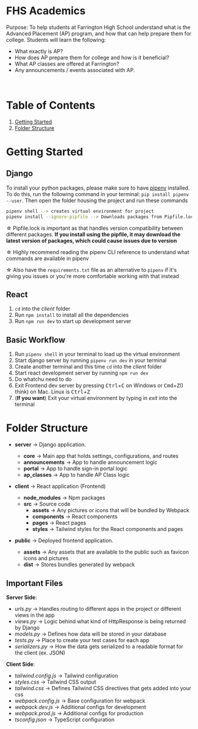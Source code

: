 # FHS Academics

Purpose: To help students at Farrington High School understand what is the Advanced Placement (AP) program, and 
how that can help prepare them for college. Students will learn the following: 

- What exactly is AP? 
- How does AP prepare them for college and how is it beneficial? 
- What AP classes are offered at Farrington? 
- Any announcements / events associated with AP. 

<br> 

# Table of Contents

1. [Getting Started](#Getting-Started)
2. [Folder Structure](#Folder-Structure)


# Getting Started

## Django

To install your python packages, please make sure to have [pipenv](https://pipenv.pypa.io/en/latest/) installed. To do this, run the following command in your terminal: `pip install pipenv --user`. Then open the folder housing the project and run these commands

```bash
pipenv shell --> creates virtual environment for project
pipenv install --ignore-pipfile --> Downloads packages from Pipfile.lock
```

&#x2606; Pipfile.lock is important as that handles version compatibility between different packages. **If you install using the pipfile, it may download the latest version of packages, which could cause issues due to version** 

&#x2606; Highly recommend reading the pipenv CLI reference to understand what commands are available in pipenv 

&#x2606; Also have the `requirements.txt` file as an alternative to `pipenv` if it's giving you issues or you're more comfortable working with that instead

## React

1. `cd` into the *client* folder
2. Run `npm install` to install all the dependencies
3. Run `npm run dev` to start up development server


## Basic Workflow

1. Run `pipenv shell` in your terminal to load up the virtual environment 
2. Start django server by running `pipenv run dev` in your terminal
3. Create another terminal and this time `cd` into the *client* folder
4. Start react development server by running `npm run dev`
5. Do whatchu need to do
6. Exit Frontend dev server by pressing <kbd>Ctrl</kbd>+<kbd>C</kbd> on Windows or <kbd>Cmd</kbd>+<kbd>Z</kbd>(I think) on Mac. Linux is <kbd>Ctrl</kbd>+<kbd>Z</kbd>
6. (**If you want**) Exit your virtual environment by typing in *exit* into the terminal


# Folder Structure

- **server** &rarr; Django application. 
    - **core** &rarr; Main app that holds settings, configurations, and routes
    - **announcements** &rarr; App to handle announcement logic
    - **portal** &rarr; App to handle sign-in portal logic 
    - **ap_classes** &rarr; App to handle AP Class logic

- **client** &rarr; React application (Frontend) 
    - **node_modules** &rarr; Npm packages 
    - **src** &rarr; Source code
        - **assets** &rarr; Any pictures or icons that will be bundled by Webpack
        - **components** &rarr; React components
        - **pages** &rarr; React pages
        - **styles** &rarr; Tailwind styles for the React components and pages

- **public** &rarr; Deployed frontend application.
    - **assets** &rarr; Any assets that are available to the public such as favicon icons and pictures 
    - **dist** &rarr; Stores bundles generated by webpack 

## Important Files

**Server Side**: 

- *urls.py* &rarr; Handles routing to different apps in the project or different views in the app
- *views.py* &rarr; Logic behind what kind of HttpResponse is being returned by Django 
- *models.py* &rarr; Defines how data will be stored in your database 
- *tests.py* &rarr; Place to create your test cases for each app
- *serializers.py* &rarr; How the data gets serialized to a readable format for the client (ex. JSON)

**Client Side**: 

- *tailwind.config.js* &rarr; Tailwind configuration
- *styles.css* &rarr; Tailwind CSS output 
- *tailwind.css* &rarr; Defines Tailwind CSS directives that gets added into your css
- *webpack.config.js* &rarr; Base configuration for webpack
- *webpack.dev.js* &rarr; Additional configs for development
- *webpack.prod.js* &rarr; Additional configs for production
- *tsconfig.json* &rarr; TypeScript configuration